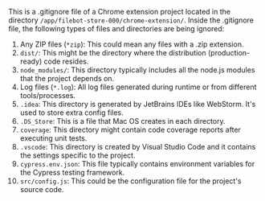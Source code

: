 This is a .gitignore file of a Chrome extension project located in the directory `/app/filebot-store-000/chrome-extension/`. Inside the .gitignore file, the following types of files and directories are being ignored:

1. Any ZIP files (`*zip`): This could mean any files with a .zip extension.
2. `dist/`: This might be the directory where the distribution (production-ready) code resides.
3. `node_modules/`: This directory typically includes all the node.js modules that the project depends on.
4. Log files (`*.log`): All log files generated during runtime or from different tools/processes.
5. `.idea`: This directory is generated by JetBrains IDEs like WebStorm. It's used to store extra config files.
6. `.DS_Store`: This is a file that Mac OS creates in each directory.
7. `coverage`: This directory might contain code coverage reports after executing unit tests.
8. `.vscode`: This directory is created by Visual Studio Code and it contains the settings specific to the project.
9. `cypress.env.json`: This file typically contains environment variables for the Cypress testing framework.
10. `src/config.js`: This could be the configuration file for the project's source code.